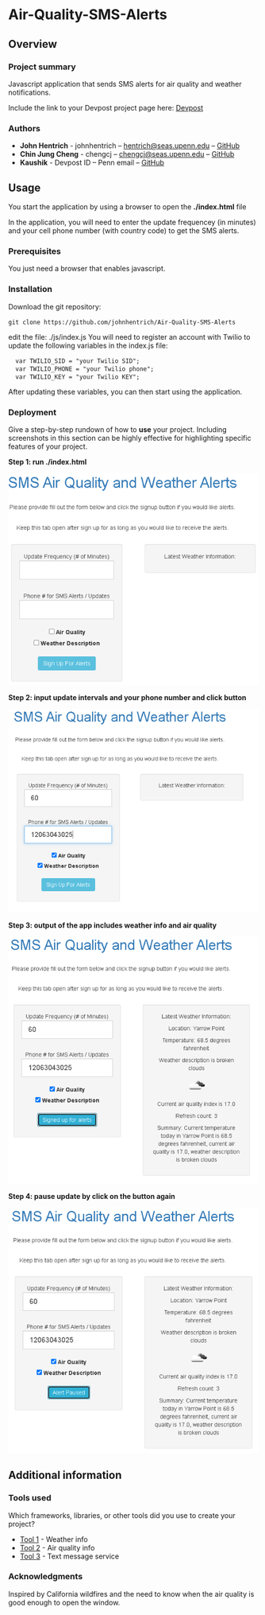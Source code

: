 # Air-Quality-SMS-Alerts

## Overview

### Project summary

Javascript application that sends SMS alerts for air quality and weather notifications.

Include the link to your Devpost project page here: [Devpost](https://...)

### Authors

* **John Hentrich** - johnhentrich – hentrich@seas.upenn.edu – [GitHub](https://github.com/johnhentrich)
* **Chin Jung Cheng** - chengcj – chengcj@seas.upenn.edu – [GitHub](https://github.com/chengcj-upenn)
* **Kaushik** - Devpost ID – Penn email – [GitHub](https://github.com/user_name)

## Usage

You start the application by using a browser to open the **./index.html** file

In the application, you will need to enter the update frequencey (in minutes) and your cell phone number (with country code) to get the SMS alerts.

### Prerequisites

You just need a browser that enables javascript.

### Installation

Download the git repository:
```
git clone https://github.com/johnhentrich/Air-Quality-SMS-Alerts
```
edit the file: ./js/index.js 
You will need to register an account with Twilio to update the following variables in the index.js file:
```
  var TWILIO_SID = "your Twilio SID";
  var TWILIO_PHONE = "your Twilio phone";
  var TWILIO_KEY = "your Twilio KEY";
```

After updating these variables, you can then start using the application.

### Deployment

Give a step-by-step rundown of how to **use** your project. Including screenshots in this section can be highly effective for highlighting specific features of your project.

**Step 1: run ./index.html**

![initial_state](images/app_initial_state.PNG)

**Step 2: input update intervals and your phone number and click button**

![initial_state](images/app_input.PNG)

**Step 3: output of the app includes weather info and air quality**

![initial_state](images/app_output.PNG)

**Step 4: pause update by click on the button again**

![initial_state](images/app_pause.png)


## Additional information

### Tools used

Which frameworks, libraries, or other tools did you use to create your project?

* [Tool 1](https://openweathermap.org/api) - Weather info
* [Tool 2](https://www.iqair.com/us/air-pollution-data-api) - Air quality info
* [Tool 3](https://www.twilio.com/docs/usage/api) - Text message service

### Acknowledgments

Inspired by California wildfires and the need to know when the air quality is good enough to open the window.
